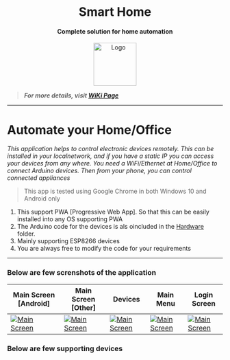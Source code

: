 <h1 align="center">Smart Home</h1>
<h4 align="center">Complete solution for home automation</h4>

<p align="center">
    <a href="https://erratums.com"><img alt="Logo" src="https://raw.githubusercontent.com/ajumalp/Smart-Home/master/Other/Images/Logo/erratums%20128x128.png" width="100"></a>
</p>

> **_For more details, visit [WiKi Page](https://github.com/ajumalp/Smart-Home/wiki)_**    
---

# Automate your Home/Office      
_This application helps to control electronic devices remotely. This can be installed in your localnetwork, and if you have a static IP you can access your devices from any where. You need a WiFi/Ethernet at Home/Office to connect Arduino devices. Then from your phone, you can control connected appliances_    

> This app is tested using Google Chrome in both Windows 10 and Android only      

1. This support PWA [Progressive Web App]. So that this can be easily installed into any OS supporting PWA
1. The Arduino code for the devices is als oincluded in the [Hardware](https://github.com/ajumalp/Smart-Home/tree/master/Smart-Access/Hardware) folder. 
1. Mainly supporting ESP8266 devices 
1. You are always free to modify the code for your requirements 

---    

### Below are few screnshots of the application     
|Main Screen [Android]|Main Screen [Other]|Devices|Main Menu|Login Screen|
|-|-|-|-|-|
|[![Main Screen](https://raw.githubusercontent.com/ajumalp/Smart-Home/master/Other/Images/Screenshots/sa-android-screen.jpg)](https://raw.githubusercontent.com/ajumalp/Smart-Home/master/Other/Images/Screenshots/sa-android-screen.jpg)|[![Main Screen](https://raw.githubusercontent.com/ajumalp/Smart-Home/master/Other/Images/Screenshots/sa-iphone-screen.jpg)](https://raw.githubusercontent.com/ajumalp/Smart-Home/master/Other/Images/Screenshots/sa-iphone-screen.jpg)|[![Main Screen](https://raw.githubusercontent.com/ajumalp/Smart-Home/master/Other/Images/Screenshots/sa-device-list.jpg)](https://raw.githubusercontent.com/ajumalp/Smart-Home/master/Other/Images/Screenshots/sa-device-list.jpg)|[![Main Screen](https://raw.githubusercontent.com/ajumalp/Smart-Home/master/Other/Images/Screenshots/sa-menu-screen.jpg)](https://raw.githubusercontent.com/ajumalp/Smart-Home/master/Other/Images/Screenshots/sa-menu-screen.jpg)|[![Main Screen](https://raw.githubusercontent.com/ajumalp/Smart-Home/master/Other/Images/Screenshots/sa-login-screen.jpg)](https://raw.githubusercontent.com/ajumalp/Smart-Home/master/Other/Images/Screenshots/sa-login-screen.jpg)|

### Below are few supporting devices     
